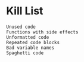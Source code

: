 Kill List
=========

    Unused code
    Functions with side effects
    Unformatted code
    Repeated code blocks
    Bad variable names
    Spaghetti code
